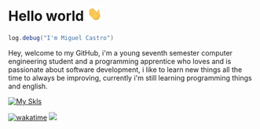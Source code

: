 # Hello world <img src="images/hello.gif" width="30px">

```java
log.debug("I'm Miguel Castro")
```

Hey, welcome to my GitHub, i'm a young seventh semester computer engineering student and a programming apprentice who loves and is passionate about software development, i like to learn new things all the time to always be improving, currently i'm still learning programming things and english.

[![My Skls](https://skillicons.dev/icons?i=linux,powershell,python,anaconda,sklearn,tensorflow,pytorch,opencv,mysql,postgres,docker,aws)](https://skillicons.dev)

[![wakatime](https://wakatime.com/badge/user/5a036515-a535-4e8a-954a-13b9e6589994.svg)](https://wakatime.com/@5a036515-a535-4e8a-954a-13b9e6589994)
![](https://komarev.com/ghpvc/?username=miguelcastrozz&label=Profile_views)
